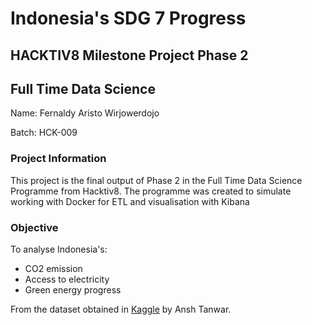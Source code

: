 # Indonesia's SDG 7 Progress

## HACKTIV8 Milestone Project Phase 2
## Full Time Data Science

Name: Fernaldy Aristo Wirjowerdojo

Batch: HCK-009

### Project Information
This project is the final output of Phase 2 in the Full Time Data Science Programme from Hacktiv8. The programme was created to simulate working with Docker for ETL and visualisation with Kibana

### Objective
To analyse Indonesia's:
- CO2 emission
- Access to electricity
- Green energy progress

From the dataset obtained in [Kaggle](https://www.kaggle.com/datasets/anshtanwar/global-data-on-sustainable-energy) by Ansh Tanwar.


